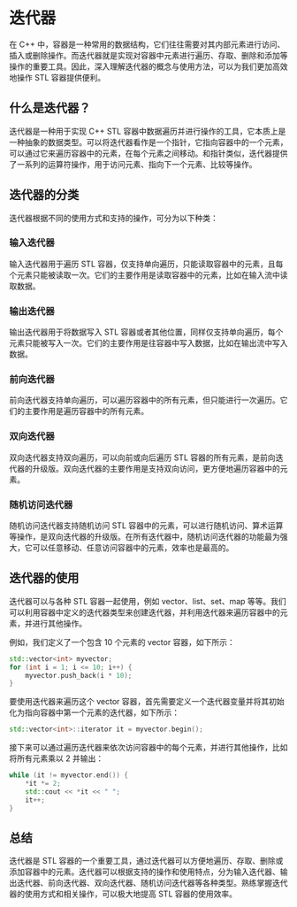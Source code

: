 # 迭代器

在 C++ 中，容器是一种常用的数据结构，它们往往需要对其内部元素进行访问、插入或删除操作。而迭代器就是实现对容器中元素进行遍历、存取、删除和添加等操作的重要工具。因此，深入理解迭代器的概念与使用方法，可以为我们更加高效地操作 STL 容器提供便利。

## 什么是迭代器？

迭代器是一种用于实现 C++ STL 容器中数据遍历并进行操作的工具，它本质上是一种抽象的数据类型。可以将迭代器看作是一个指针，它指向容器中的一个元素，可以通过它来遍历容器中的元素，在每个元素之间移动。和指针类似，迭代器提供了一系列的运算符操作，用于访问元素、指向下一个元素、比较等操作。

## 迭代器的分类

迭代器根据不同的使用方式和支持的操作，可分为以下种类：

### 输入迭代器

输入迭代器用于遍历 STL 容器，仅支持单向遍历，只能读取容器中的元素，且每个元素只能被读取一次。它们的主要作用是读取容器中的元素，比如在输入流中读取数据。

### 输出迭代器

输出迭代器用于将数据写入 STL 容器或者其他位置，同样仅支持单向遍历，每个元素只能被写入一次。它们的主要作用是往容器中写入数据，比如在输出流中写入数据。

### 前向迭代器

前向迭代器支持单向遍历，可以遍历容器中的所有元素，但只能进行一次遍历。它们的主要作用是遍历容器中的所有元素。

### 双向迭代器

双向迭代器支持双向遍历，可以向前或向后遍历 STL 容器的所有元素，是前向迭代器的升级版。双向迭代器的主要作用是支持双向访问，更方便地遍历容器中的元素。

### 随机访问迭代器

随机访问迭代器支持随机访问 STL 容器中的元素，可以进行随机访问、算术运算等操作，是双向迭代器的升级版。在所有迭代器中，随机访问迭代器的功能最为强大，它可以任意移动、任意访问容器中的元素，效率也是最高的。

## 迭代器的使用

迭代器可以与各种 STL 容器一起使用，例如 vector、list、set、map 等等。我们可以利用容器中定义的迭代器类型来创建迭代器，并利用迭代器来遍历容器中的元素，并进行其他操作。

例如，我们定义了一个包含 10 个元素的 vector 容器，如下所示：

```cpp
std::vector<int> myvector;
for (int i = 1; i <= 10; i++) {
	myvector.push_back(i * 10);
}
```

要使用迭代器来遍历这个 vector 容器，首先需要定义一个迭代器变量并将其初始化为指向容器中第一个元素的迭代器，如下所示：

```cpp
std::vector<int>::iterator it = myvector.begin();
```

接下来可以通过遍历迭代器来依次访问容器中的每个元素，并进行其他操作，比如将所有元素乘以 2 并输出：

```cpp
while (it != myvector.end()) {
	*it *= 2;
	std::cout << *it << " ";
	it++;
}
```

## 总结

迭代器是 STL 容器的一个重要工具，通过迭代器可以方便地遍历、存取、删除或添加容器中的元素。迭代器可以根据支持的操作和使用特点，分为输入迭代器、输出迭代器、前向迭代器、双向迭代器、随机访问迭代器等各种类型。熟练掌握迭代器的使用方式和相关操作，可以极大地提高 STL 容器的使用效率。